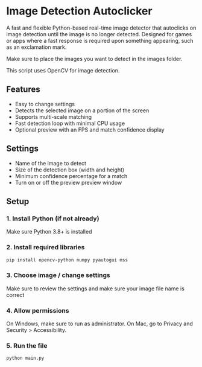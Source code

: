 # Image Detection Autoclicker

A fast and flexible Python-based real-time image detector that autoclicks on image detection until the image is no longer detected. Designed for games or apps where a fast response is required upon something appearing, such as an exclamation mark.

Make sure to place the images you want to detect in the images folder.

This script uses OpenCV for image detection.

## Features
- Easy to change settings
- Detects the selected image on a portion of the screen
- Supports multi-scale matching
- Fast detection loop with minimal CPU usage
- Optional preview with an FPS and match confidence display

## Settings
- Name of the image to detect
- Size of the detection box (width and height)
- Minimum confidence percentage for a match
- Turn on or off the preview preview window

## Setup

### 1. Install Python (if not already)
Make sure Python 3.8+ is installed

### 2. Install required libraries
```bash
pip install opencv-python numpy pyautogui mss
```

### 3. Choose image / change settings
Make sure to review the settings and make sure your image file name is correct

### 4. Allow permissions
On Windows, make sure to run as administrator. On Mac, go to Privacy and Security > Accessibility.

### 5. Run the file
```bash
python main.py
```
